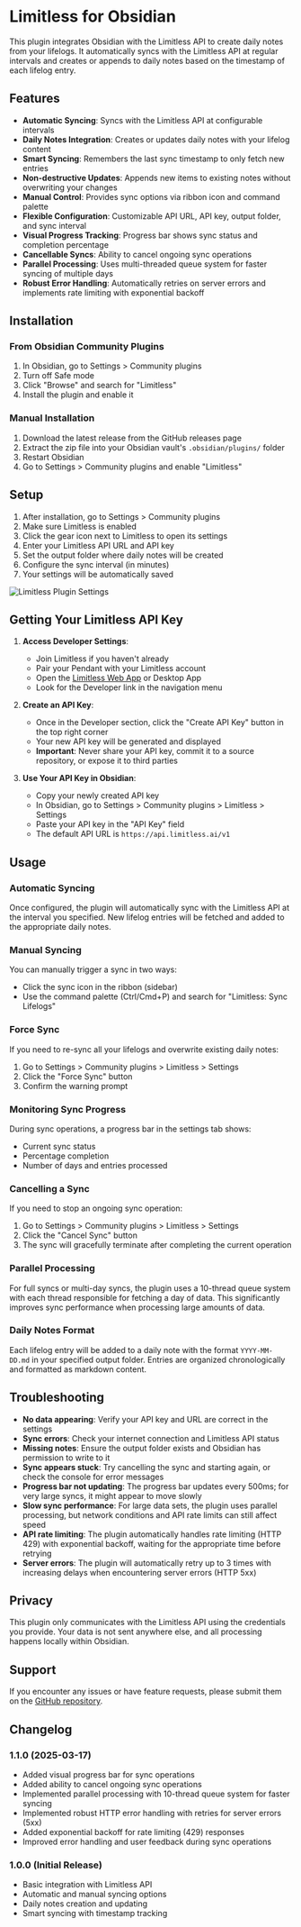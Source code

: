 # Limitless for Obsidian

This plugin integrates Obsidian with the Limitless API to create daily notes from your lifelogs. It automatically syncs with the Limitless API at regular intervals and creates or appends to daily notes based on the timestamp of each lifelog entry.

## Features

- **Automatic Syncing**: Syncs with the Limitless API at configurable intervals
- **Daily Notes Integration**: Creates or updates daily notes with your lifelog content
- **Smart Syncing**: Remembers the last sync timestamp to only fetch new entries
- **Non-destructive Updates**: Appends new items to existing notes without overwriting your changes
- **Manual Control**: Provides sync options via ribbon icon and command palette
- **Flexible Configuration**: Customizable API URL, API key, output folder, and sync interval
- **Visual Progress Tracking**: Progress bar shows sync status and completion percentage
- **Cancellable Syncs**: Ability to cancel ongoing sync operations
- **Parallel Processing**: Uses multi-threaded queue system for faster syncing of multiple days
- **Robust Error Handling**: Automatically retries on server errors and implements rate limiting with exponential backoff

## Installation

### From Obsidian Community Plugins
1. In Obsidian, go to Settings > Community plugins
2. Turn off Safe mode
3. Click "Browse" and search for "Limitless"
4. Install the plugin and enable it

### Manual Installation
1. Download the latest release from the GitHub releases page
2. Extract the zip file into your Obsidian vault's `.obsidian/plugins/` folder
3. Restart Obsidian
4. Go to Settings > Community plugins and enable "Limitless"

## Setup

1. After installation, go to Settings > Community plugins
2. Make sure Limitless is enabled
3. Click the gear icon next to Limitless to open its settings
4. Enter your Limitless API URL and API key
5. Set the output folder where daily notes will be created
6. Configure the sync interval (in minutes)
7. Your settings will be automatically saved

![Limitless Plugin Settings](screenshot.jpeg)

## Getting Your Limitless API Key

1. **Access Developer Settings**:
   - Join Limitless if you haven't already
   - Pair your Pendant with your Limitless account
   - Open the [Limitless Web App](https://app.limitless.ai) or Desktop App
   - Look for the Developer link in the navigation menu

2. **Create an API Key**:
   - Once in the Developer section, click the "Create API Key" button in the top right corner
   - Your new API key will be generated and displayed
   - **Important**: Never share your API key, commit it to a source repository, or expose it to third parties

3. **Use Your API Key in Obsidian**:
   - Copy your newly created API key
   - In Obsidian, go to Settings > Community plugins > Limitless > Settings
   - Paste your API key in the "API Key" field
   - The default API URL is `https://api.limitless.ai/v1`

## Usage

### Automatic Syncing
Once configured, the plugin will automatically sync with the Limitless API at the interval you specified. New lifelog entries will be fetched and added to the appropriate daily notes.

### Manual Syncing
You can manually trigger a sync in two ways:
- Click the sync icon in the ribbon (sidebar)
- Use the command palette (Ctrl/Cmd+P) and search for "Limitless: Sync Lifelogs"

### Force Sync
If you need to re-sync all your lifelogs and overwrite existing daily notes:
1. Go to Settings > Community plugins > Limitless > Settings
2. Click the "Force Sync" button
3. Confirm the warning prompt

### Monitoring Sync Progress
During sync operations, a progress bar in the settings tab shows:
- Current sync status
- Percentage completion
- Number of days and entries processed

### Cancelling a Sync
If you need to stop an ongoing sync operation:
1. Go to Settings > Community plugins > Limitless > Settings
2. Click the "Cancel Sync" button
3. The sync will gracefully terminate after completing the current operation

### Parallel Processing
For full syncs or multi-day syncs, the plugin uses a 10-thread queue system with each thread responsible for fetching a day of data. This significantly improves sync performance when processing large amounts of data.

### Daily Notes Format
Each lifelog entry will be added to a daily note with the format `YYYY-MM-DD.md` in your specified output folder. Entries are organized chronologically and formatted as markdown content.

## Troubleshooting

- **No data appearing**: Verify your API key and URL are correct in the settings
- **Sync errors**: Check your internet connection and Limitless API status
- **Missing notes**: Ensure the output folder exists and Obsidian has permission to write to it
- **Sync appears stuck**: Try cancelling the sync and starting again, or check the console for error messages
- **Progress bar not updating**: The progress bar updates every 500ms; for very large syncs, it might appear to move slowly
- **Slow sync performance**: For large data sets, the plugin uses parallel processing, but network conditions and API rate limits can still affect speed
- **API rate limiting**: The plugin automatically handles rate limiting (HTTP 429) with exponential backoff, waiting for the appropriate time before retrying
- **Server errors**: The plugin will automatically retry up to 3 times with increasing delays when encountering server errors (HTTP 5xx)

## Privacy

This plugin only communicates with the Limitless API using the credentials you provide. Your data is not sent anywhere else, and all processing happens locally within Obsidian.

## Support

If you encounter any issues or have feature requests, please submit them on the [GitHub repository](https://github.com/yourusername/obsidian-limitless).

## Changelog

### 1.1.0 (2025-03-17)
- Added visual progress bar for sync operations
- Added ability to cancel ongoing sync operations
- Implemented parallel processing with 10-thread queue system for faster syncing
- Implemented robust HTTP error handling with retries for server errors (5xx)
- Added exponential backoff for rate limiting (429) responses
- Improved error handling and user feedback during sync operations

### 1.0.0 (Initial Release)
- Basic integration with Limitless API
- Automatic and manual syncing options
- Daily notes creation and updating
- Smart syncing with timestamp tracking

